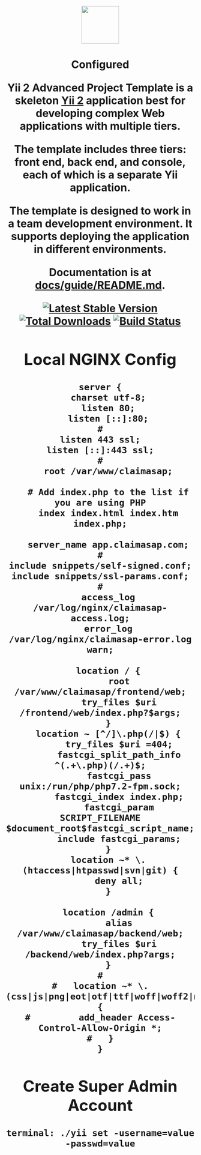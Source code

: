 <p align="center">
    <a href="https://github.com/yiisoft" target="_blank">
        <img src="https://avatars0.githubusercontent.com/u/993323" height="100px">
    </a>
    <h1 align="center">Configured <advanced template</h1>
    <br>
</p>

Yii 2 Advanced Project Template is a skeleton [Yii 2](http://www.yiiframework.com/) application best for
developing complex Web applications with multiple tiers.

The template includes three tiers: front end, back end, and console, each of which
is a separate Yii application.

The template is designed to work in a team development environment. It supports
deploying the application in different environments.

Documentation is at [docs/guide/README.md](docs/guide/README.md).

[![Latest Stable Version](https://img.shields.io/packagist/v/yiisoft/yii2-app-advanced.svg)](https://packagist.org/packages/yiisoft/yii2-app-advanced)
[![Total Downloads](https://img.shields.io/packagist/dt/yiisoft/yii2-app-advanced.svg)](https://packagist.org/packages/yiisoft/yii2-app-advanced)
[![Build Status](https://travis-ci.org/yiisoft/yii2-app-advanced.svg?branch=master)](https://travis-ci.org/yiisoft/yii2-app-advanced)

Local NGINX Config
-------------------

```
server {
   charset utf-8;
   listen 80;
   listen [::]:80;
#
listen 443 ssl;
listen [::]:443 ssl;
#
   root /var/www/claimasap;

   # Add index.php to the list if you are using PHP
   index index.html index.htm index.php;

   server_name app.claimasap.com;
#
include snippets/self-signed.conf;
include snippets/ssl-params.conf;
#
   access_log /var/log/nginx/claimasap-access.log;
   error_log /var/log/nginx/claimasap-error.log warn;

   location / {
       root /var/www/claimasap/frontend/web;
       try_files $uri /frontend/web/index.php?$args;
   }
   location ~ [^/]\.php(/|$) {
       try_files $uri =404;
       fastcgi_split_path_info ^(.+\.php)(/.+)$;
       fastcgi_pass unix:/run/php/php7.2-fpm.sock;
       fastcgi_index index.php;
       fastcgi_param SCRIPT_FILENAME $document_root$fastcgi_script_name;
       include fastcgi_params;
   }
   location ~* \.(htaccess|htpasswd|svn|git) {
       deny all;
   }

   location /admin {
       alias /var/www/claimasap/backend/web;
       try_files $uri /backend/web/index.php?args;
   }
#
#   location ~* \.(css|js|png|eot|otf|ttf|woff|woff2|map)$ {
#         add_header Access-Control-Allow-Origin *;
#   }
}

```


Create Super Admin Account
-------------------
```
terminal: ./yii set -username=value -passwd=value
```
